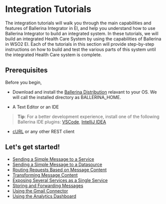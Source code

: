 # Integration Tutorials

The integration tutorials will walk you through the main capabilities and features of Ballerina Integrator in EI, and 
help you understand how to use Ballerina Integrator to build an integrated system. In these tutorials, we will build an integrated 
Health Care System by using the capabilities of Ballerina in WSO2 EI. Each of the tutorials in this section will 
provide step-by-step instructions on how to build and test the various parts of this system until the integrated 
Health Care system is complete.

## Prerequisites

Before you begin,<br>

- Download and install the [Ballerina Distribution](https://ballerina.io/learn/getting-started/) relavant to your OS. 
We will call the installed directory as BALLERINA_HOME.

- A Text Editor or an IDE
> **Tip**: For a better development experience, install one of the following Ballerina IDE plugins: [VSCode](https://marketplace.visualstudio.com/items?itemName=ballerina.ballerina), [IntelliJ IDEA](https://plugins.jetbrains.com/plugin/9520-ballerina)

- [cURL](https://curl.haxx.se) or any other REST client

## Let's get started!

- [Sending a Simple Message to a Service](sending-a-simple-message-to-a-service/sending-a-simple-message-to-a-service/)
- [Sending a Simple Message to a Datasource](sending-a-simple-message-to-a-datasource/sending-a-simple-message-to-a-datasource/)
- [Routing Requests Based on Message Content](routing-requests-based-on-message-content/routing-requests-based-on-message-content/)
- [Transforming Message Content](transforming-message-content/transforming-message-content/)
- [Exposing Several Services as a Single Service](exposing-several-services-as-a-single-service/exposing-several-services-as-a-single-service/)
- [Storing and Forwarding Messages](storing-and-forwarding-messages/storing-and-forwarding-messages/)
- [Using the Gmail Connector](using-the-gmail-connector/using-the-gmail-connector/)
- [Using the Analytics Dashboard](using-the-analytics-dashboard/using-the-analytics-dashboard/)